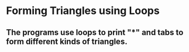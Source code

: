 # Forming Triangles using Loops

## The programs use loops to print "*" and tabs to form different kinds of triangles.
